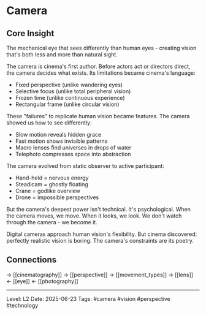 # Camera

## Core Insight
The mechanical eye that sees differently than human eyes - creating vision that's both less and more than natural sight.

The camera is cinema's first author. Before actors act or directors direct, the camera decides what exists. Its limitations became cinema's language:
- Fixed perspective (unlike wandering eyes)
- Selective focus (unlike total peripheral vision)  
- Frozen time (unlike continuous experience)
- Rectangular frame (unlike circular vision)

These "failures" to replicate human vision became features. The camera showed us how to see differently:
- Slow motion reveals hidden grace
- Fast motion shows invisible patterns
- Macro lenses find universes in drops of water
- Telephoto compresses space into abstraction

The camera evolved from static observer to active participant:
- Hand-held = nervous energy
- Steadicam = ghostly floating
- Crane = godlike overview
- Drone = impossible perspectives

But the camera's deepest power isn't technical. It's psychological. When the camera moves, we move. When it looks, we look. We don't watch through the camera - we become it.

Digital cameras approach human vision's flexibility. But cinema discovered: perfectly realistic vision is boring. The camera's constraints are its poetry.

## Connections
→ [[cinematography]]
→ [[perspective]]
→ [[movement_types]]
→ [[lens]]
← [[eye]]
← [[photography]]

---
Level: L2
Date: 2025-06-23
Tags: #camera #vision #perspective #technology